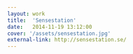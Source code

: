```yaml
---
layout: work
title:  'Sensestation'
date:   2014-11-19 13:12:00
cover: '/assets/sensestation.jpg'
external-link: http://sensestation.se/
---
```

